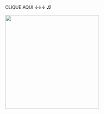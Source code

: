 CLIQUE AQUI ↓↓↓ ♫
<br><br>
<a href="https://benfic4rthur.github.io/Spotify/"><img src="https://s2.glbimg.com/8pqkmpEXvwida1h2SZ40gCB7I2A=/0x0:1024x576/924x0/smart/filters:strip_icc()/i.s3.glbimg.com/v1/AUTH_08fbf48bc0524877943fe86e43087e7a/internal_photos/bs/2020/4/n/wxo5ZsTL6lA0qTcb9Mwg/spotify-premium-akcio-001-1024x576.jpg" style="width:300; height: 168px border-radius:5px"></a>
